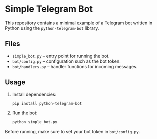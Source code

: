 # Simple Telegram Bot

This repository contains a minimal example of a Telegram bot written in Python using the `python-telegram-bot` library.

## Files

- `simple_bot.py` – entry point for running the bot.
- `bot/config.py` – configuration such as the bot token.
- `bot/handlers.py` – handler functions for incoming messages.

## Usage

1. Install dependencies:
   ```bash
   pip install python-telegram-bot
   ```
2. Run the bot:
   ```bash
   python simple_bot.py
   ```

Before running, make sure to set your bot token in `bot/config.py`.
